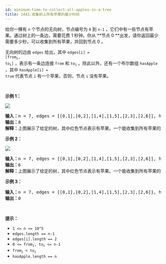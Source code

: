 ```yaml
---
id: minimum-time-to-collect-all-apples-in-a-tree
title: 1443.收集树上所有苹果的最少时间
---
```

给你一棵有 <code>n</code> 个节点的无向树，节点编号为 <code>0</code> 到 <code>n-1</code> ，它们中有一些节点有苹果。通过树上的一条边，需要花费 1 秒钟。你从 **节点 0 **出发，请你返回最少需要多少秒，可以收集到所有苹果，并回到节点 0 。

无向树的边由 <code>edges</code> 给出，其中 <code>edges[i] = [from<sub>i</sub>, to<sub>i</sub>]</code> ，表示有一条边连接 <code>from</code> 和 <code>to<sub>i</sub></code> 。除此以外，还有一个布尔数组 <code>hasApple</code> ，其中 <code>hasApple[i] = true</code> 代表节点 <code>i</code> 有一个苹果，否则，节点 <code>i</code> 没有苹果。

 

**示例 1：**

**![](https://assets.leetcode-cn.com/aliyun-lc-upload/uploads/2020/05/10/min_time_collect_apple_1.png)**


<pre><strong>输入：</strong>n = 7, edges = [[0,1],[0,2],[1,4],[1,5],[2,3],[2,6]], hasApple = [false,false,true,false,true,true,false]<br/><strong>输出：</strong>8 <br/><strong>解释：</strong>上图展示了给定的树，其中红色节点表示有苹果。一个能收集到所有苹果的最优方案由绿色箭头表示。<br/></pre>

**示例 2：**

**![](https://assets.leetcode-cn.com/aliyun-lc-upload/uploads/2020/05/10/min_time_collect_apple_2.png)**


<pre><strong>输入：</strong>n = 7, edges = [[0,1],[0,2],[1,4],[1,5],[2,3],[2,6]], hasApple = [false,false,true,false,false,true,false]<br/><strong>输出：</strong>6<br/><strong>解释：</strong>上图展示了给定的树，其中红色节点表示有苹果。一个能收集到所有苹果的最优方案由绿色箭头表示。<br/></pre>

**示例 3：**


<pre><strong>输入：</strong>n = 7, edges = [[0,1],[0,2],[1,4],[1,5],[2,3],[2,6]], hasApple = [false,false,false,false,false,false,false]<br/><strong>输出：</strong>0<br/></pre>

 

**提示：**


- <code>1 &lt;= n &lt;= 10^5</code>
- <code>edges.length == n-1</code>
- <code>edges[i].length == 2</code>
- <code>0 &lt;= from<sub>i</sub>, to<sub>i</sub> &lt;= n-1</code>
- <code>from<sub>i</sub> &lt; to<sub>i</sub></code>
- <code>hasApple.length == n</code>
